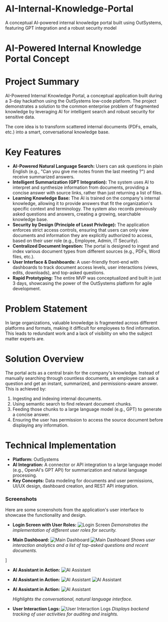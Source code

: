 # AI-Internal-Knowledge-Portal
A conceptual AI-powered internal knowledge portal built using OutSystems, featuring GPT integration and a robust security model
# AI-Powered Internal Knowledge Portal Concept

# Project Summary

AI-Powered Internal Knowledge Portal, a conceptual application built during a 3-day hackathon using the  OutSystems low-code platform. The project demonstrates a solution to the common enterprise problem of fragmented knowledge by leveraging AI for intelligent search and robust security for sensitive data.

The core idea is to transform scattered internal documents (PDFs, emails, etc.) into a smart, conversational knowledge base.

# Key Features

* **AI-Powered Natural Language Search:** Users can ask questions in plain English (e.g., "Can you give me notes fronm the last meeting ?") and receive summarized answers.
* **Intelligent Summarization (GPT Integration):** The system uses AI to interpret and synthesize information from documents, providing a concise answer with source links, rather than just returning a list of files.
* **Learning Knowledge Base:** The AI is trained on the company's internal knowledge, allowing it to provide answers that fit the organization's specific context and terminology. The system also records previously asked questions and answers, creating a growing, searchable knowledge base.
* **Security by Design (Principle of Least Privilege):** The application enforces strict access controls, ensuring that users can only view documents and information they are explicitly authorized to access, based on their user role (e.g., Employee, Admin, IT Security).
* **Centralized Document Ingestion:** The portal is designed to ingest and index various document types from different sources (e.g., PDFs, Word files, etc.).
* **User Interface & Dashboards:** A user-friendly front-end with dashboards to track document access levels, user interactions (views, edits, downloads), and top-asked questions.
* **Rapid Prototyping:** The entire MVP was conceptualized and built in just 3 days, showcasing the power of the OutSystems platform for agile development.

# Problem Statement

In large organizations, valuable knowledge is fragmented across different platforms and formats, making it difficult for employees to find information. This leads to redundant work and a lack of visibility on who the subject matter experts are.

# Solution Overview

The portal acts as a central brain for the company's knowledge. Instead of manually searching through countless documents, an employee can ask a question and get an instant, summarized, and permissions-aware answer. This is achieved by:

1.  Ingesting and indexing internal documents.
2.  Using semantic search to find relevant document chunks.
3.  Feeding those chunks to a large language model (e.g., GPT) to generate a concise answer.
4.  Ensuring the user has permission to access the source document before displaying any information.

# **Technical Implementation**

* **Platform:** OutSystems
* **AI Integration:** A connector or API integration to a large language model (e.g., OpenAI's GPT API) for summarization and natural language processing.
* **Key Concepts:** Data modeling for documents and user permissions, UI/UX design, dashboard creation, and REST API integration.

### **Screenshots**

Here are some screenshots from the application's user interface to showcase the functionality and design.

- **Login Screen with User Roles:**
  ![Login Screen](https://github.com/BouchraMerabti/AI-Internal-Knowledge-Portal/blob/3724e6d27edcb67f47945c47c9dc3537f1f28d51/Screenshot%202025-05-26%20at%2000.19.42%20copy.png)
  *Demonstrates the implementation of different user roles for security.*

- **Main Dashboard:**
  ![Main Dashboard](https://github.com/BouchraMerabti/AI-Internal-Knowledge-Portal/blob/3724e6d27edcb67f47945c47c9dc3537f1f28d51/Screenshot%202025-05-26%20at%2000.44.14.png)
  ![Main Dashboard](https://github.com/BouchraMerabti/AI-Internal-Knowledge-Portal/blob/3724e6d27edcb67f47945c47c9dc3537f1f28d51/Screenshot%202025-05-26%20at%2000.20.19%20copy.png)
  *Shows user interaction analytics and a list of top-asked questions and recent documents.*

 ]

 
- **AI Assistant in Action:**
  ![AI Assistant](https://github.com/BouchraMerabti/AI-Internal-Knowledge-Portal/blob/ed95d1423924a7bdafb46d08713cb87b07aace78/Untitled%20design%20(4).png)
- **AI Assistant in Action:**
  ![AI Assistant](https://raw.githubusercontent.com/BouchraMerabti/AI-Internal-Knowledge-Portal/main/Screenshot%202025-05-26%20at%2000.25.48.png)
  ![AI Assistant](https://github.com/BouchraMerabti/AI-Internal-Knowledge-Portal/blob/3724e6d27edcb67f47945c47c9dc3537f1f28d51/Screenshot%202025-05-26%20at%2000.26.29.png)
  
- **AI Assistant in Action:**
  ![AI Assistant](https://github.com/BouchraMerabti/AI-Internal-Knowledge-Portal/blob/3724e6d27edcb67f47945c47c9dc3537f1f28d51/Screenshot%202025-05-26%20at%2000.26.49.png)
  
  *Highlights the conversational, natural language interface.*

- **User Interaction Logs:**
  ![User Interaction Logs](https://github.com/BouchraMerabti/AI-Internal-Knowledge-Portal/blob/3724e6d27edcb67f47945c47c9dc3537f1f28d51/Screenshot%202025-05-26%20at%2000.22.23%20copy.png)
  *Displays backend tracking of user activities for auditing and insights.*
